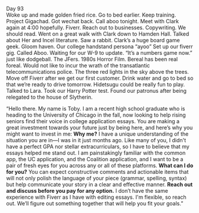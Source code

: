 Day 93  
Woke up and made golden fried rice.  Go to bed earlier. Keep training. Project Gigachad. Got wechat back. Call aboo tonight. Meet with Clark again at 4:00 hopefully. Fiverr. Reach out to businesses. Copywriting. We should read. Went on a great walk with Clark down to Hamden Hall. Talked about Her and Incel literature. Saw a rabbit. Clark’s a huge board game geek. Gloom haven. Our college handstand persona “ayoo” Set up our fiverr gig. Called Aboo. Waiting for our W-9 to update. “It’s a numbers game now.” just like dodgeball. The JFers. 1980s Horror Film. Bereal has been real foreal. Would not like to incur the wrath of the transatlantic telecommunications police. The three red lights in the sky above the trees. Move off Fiverr after we get our first customer. Drink water and go to bed so that we’re ready to drive tomorrow. Hidetsugu could be really fun to play. Talked to Lara. Took our Harry Potter test. Found our patronus after being relegated to the house of Slytherin.

“Hello there. My name is Toby. I am a recent high school graduate who is heading to the University of Chicago in the fall, now looking to help rising seniors find their voice in college application essays. You are making a great investment towards your future just by being here, and here’s why you might want to invest in me: **Why me?** I have a unique understanding of the situation you are in—I was in it just months ago. Like many of you, I didn't have a perfect GPA nor stellar extracurriculars, so I have to believe that my essays helped me stand out. I am painstakingly familiar with the common app, the UC application, and the Coalition application, and I want to be a pair of fresh eyes for you across any or all of these platforms. **What can I do for you?** You can expect constructive comments and actionable items that will not only polish the language of your piece (grammar, spelling, syntax) but help communicate your story in a clear and effective manner. **Reach out and discuss before you pay for any option.** I don’t have the same experience with Fiverr as I have with editing essays. I'm flexible, so reach out. We’ll figure out something together that will help you fit your goals.”
